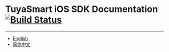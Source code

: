 # TuyaSmart iOS SDK Documentation [![Build Status](https://travis-ci.org/TuyaInc/tuyasmart_home_ios_sdk_doc.svg?branch=master)](https://travis-ci.org/TuyaInc/tuyasmart_home_ios_sdk_doc)

---

* [English](https://tuyainc.github.io/tuyasmart_home_ios_sdk_doc/en/)
* [简体中文](https://tuyainc.github.io/tuyasmart_home_ios_sdk_doc/zh-hans/)

